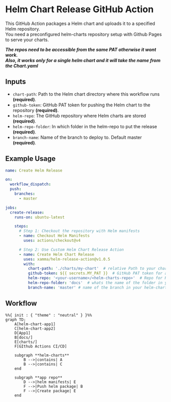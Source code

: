 # Helm Chart Release GitHub Action

This GitHub Action packages a Helm chart and uploads it to a specified Helm repository.  
You need a preconfigured helm-charts repository setup with Github Pages to serve your charts.  

***The repos need to be accessible from the same PAT otherwise it wont work.***  
***Also, it works only for a single helm chart and it will take the name from the Chart.yaml***  

## Inputs

- `chart-path`: Path to the Helm chart directory where this workflow runs **(required)**.
- `github-token`: GitHub PAT token for pushing the Helm chart to the repository **(required)**.
- `helm-repo`: The GitHub repository where Helm charts are stored **(required)**.
- `helm-repo-folder`: In which folder in the helm-repo to put the release **(required)**.
- `branch-name`: Name of the branch to deploy to. Default master **(required)**.

## Example Usage

```yaml
name: Create Helm Release

on:
  workflow_dispatch:
  push:
    branches:
      - master

jobs:
  create-release:
    runs-on: ubuntu-latest

    steps:
      # Step 1: Checkout the repository with Helm manifests
      - name: Checkout Helm Manifests
        uses: actions/checkout@v4

      # Step 2: Use Custom Helm Chart Release Action
      - name: Create Helm Chart Release
        uses: xamma/helm-release-action@v1.0.5
        with:
          chart-path: './charts/my-chart'  # relative Path to your chart directory where your helmfiles are
          github-token: ${{ secrets.MY_PAT }}  # GitHub PAT token for authentication
          helm-repo: '<your-username>/<helm-charts-repo>'  # Repo for Helm charts (format: user/repo)
          helm-repo-folder: 'docs'  # whats the name of the folder in your helm-charts repo
          branch-name: 'master' # name of the branch in your helm-charts repo
```

## Workflow
```mermaid
%%{ init : { "theme" : "neutral" } }%%
graph TD;
    A[helm-chart-app1]
    C[helm-chart-app2]
    D[App1]
    B[docs/]
    E[charts/]
    F[GIthub Actions CI/CD]

    subgraph **helm-charts**
        B -->|contains| A
        B -->|contains| C
    end

    subgraph **app repo**
        D -->|helm manifests| E
        F -->|Push helm package| B
        F -->|Create package| E
    end
```
